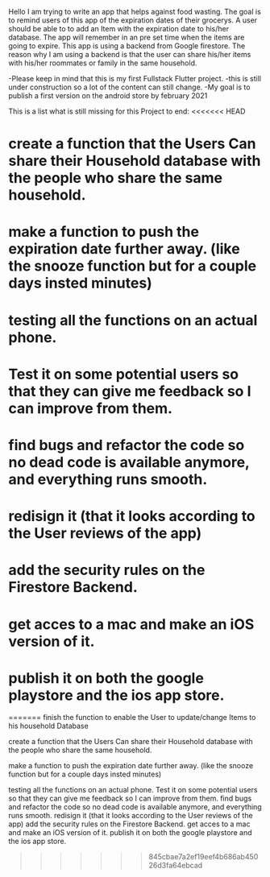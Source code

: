 Hello I am trying to write an app that helps against food wasting. The goal is to remind users of this app of the expiration dates of their grocerys.
A user should be able to to add an Item with the expiration date to his/her database. The app will remember in an pre set time when the items are going to expire.
This app is using a backend from Google firestore. 
The reason why I am using a backend is that the user can share his/her items with his/her roommates or family in the same household.


-Please keep in mind that this is my first Fullstack Flutter project.
-this is still under construction so a lot of the content can still change.
-My goal is to publish a first version on the android store by february 2021

This is a list what is still missing for this Project to end:
<<<<<<< HEAD
# create a function that the Users Can share their Household database with the people who share the same household.
# make a function to push the expiration date further away. (like the snooze function but for a couple days insted minutes)
# testing all the functions on an actual phone.
# Test it on some potential users so that they can give me feedback so I can improve from them.
# find bugs and refactor the code so no dead code is available anymore, and everything runs smooth.
# redisign it (that it looks according to the User reviews of the app)
# add the security rules on the Firestore Backend.
# get acces to a mac and make an iOS version of it.
# publish it on both the google playstore and the ios app store.
=======
 finish the function to enable the User to update/change Items to his household Database
 
 create a function that the Users Can share their Household database with the people who share the same household.
 
 make a function to push the expiration date further away. (like the snooze function but for a couple days insted minutes)
 
 testing all the functions on an actual phone.
 Test it on some potential users so that they can give me feedback so I can improve from them.
 find bugs and refactor the code so no dead code is available anymore, and everything runs smooth.
 redisign it (that it looks according to the User reviews of the app)
 add the security rules on the Firestore Backend.
 get acces to a mac and make an iOS version of it.
 publish it on both the google playstore and the ios app store.
>>>>>>> 845cbae7a2ef19eef4b686ab45026d3fa64ebcad
